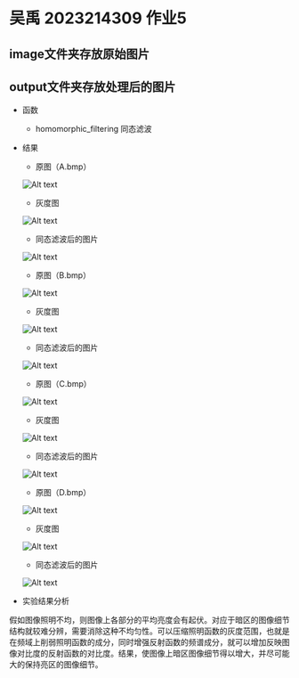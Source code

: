 # 吴禹 2023214309 作业5

## image文件夹存放原始图片

## output文件夹存放处理后的图片

* 函数

  * homomorphic_filtering 同态滤波

* 结果

  * 原图（A.bmp）

  ![Alt text](image/A.bmp)

  * 灰度图

  ![Alt text](output/img_A_gray.png)

  * 同态滤波后的图片

  ![Alt text](output/img_A_filtered.png)

  * 原图（B.bmp）

  ![Alt text](image/B.bmp)

  * 灰度图

  ![Alt text](output/img_B_gray.png)

  * 同态滤波后的图片

  ![Alt text](output/img_B_filtered.png)

  * 原图（C.bmp）

  ![Alt text](image/C.bmp)

  * 灰度图

  ![Alt text](output/img_C_gray.png)

  * 同态滤波后的图片

  ![Alt text](output/img_C_filtered.png)

  * 原图（D.bmp）

  ![Alt text](image/D.bmp)

  * 灰度图

  ![Alt text](output/img_D_gray.png)

  * 同态滤波后的图片

  ![Alt text](output/img_D_filtered.png)

* 实验结果分析  

假如图像照明不均，则图像上各部分的平均亮度会有起伏。对应于暗区的图像细节结构就较难分辨，需要消除这种不均匀性。可以压缩照明函数的灰度范围，也就是在频域上削弱照明函数的成分，同时增强反射函数的频谱成分，就可以增加反映图像对比度的反射函数的对比度。结果，使图像上暗区图像细节得以增大，并尽可能大的保持亮区的图像细节。
